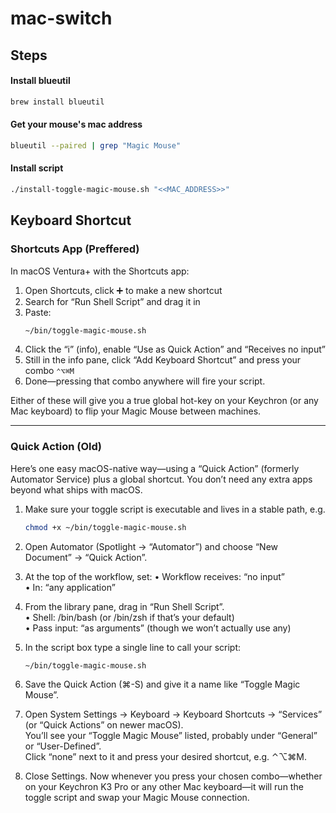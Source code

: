 # mac-switch

## Steps

#### Install blueutil

```bash
brew install blueutil
```

#### Get your mouse's mac address

```bash
blueutil --paired | grep "Magic Mouse"
```

#### Install script

```bash
./install-toggle-magic-mouse.sh "<<MAC_ADDRESS>>"
```

## Keyboard Shortcut

### Shortcuts App (Preffered)

In macOS Ventura+ with the Shortcuts app:

1. Open Shortcuts, click ➕ to make a new shortcut
2. Search for “Run Shell Script” and drag it in
3. Paste:
   ```bash
   ~/bin/toggle-magic-mouse.sh
   ```
4. Click the “i” (info), enable “Use as Quick Action” and “Receives no input”
5. Still in the info pane, click “Add Keyboard Shortcut” and press your combo `⌃⌥⌘M`
6. Done—pressing that combo anywhere will fire your script.

Either of these will give you a true global hot-key on your Keychron (or any Mac keyboard) to flip your Magic Mouse between machines.

---

### Quick Action (Old)

Here’s one easy macOS-native way—using a “Quick Action” (formerly Automator Service) plus a global shortcut. You don’t need any extra apps beyond what ships with macOS.

1. Make sure your toggle script is executable and lives in a stable path, e.g.

   ```bash
   chmod +x ~/bin/toggle-magic-mouse.sh
   ```

2. Open Automator (Spotlight → “Automator”) and choose “New Document” → “Quick Action”.

3. At the top of the workflow, set:
   • Workflow receives: “no input”  
   • In: “any application”

4. From the library pane, drag in “Run Shell Script”.  
   • Shell: /bin/bash (or /bin/zsh if that’s your default)  
   • Pass input: “as arguments” (though we won’t actually use any)

5. In the script box type a single line to call your script:

   ```bash
   ~/bin/toggle-magic-mouse.sh
   ```

6. Save the Quick Action (⌘-S) and give it a name like “Toggle Magic Mouse”.

7. Open System Settings → Keyboard → Keyboard Shortcuts → “Services” (or “Quick Actions” on newer macOS).  
   You’ll see your “Toggle Magic Mouse” listed, probably under “General” or “User-Defined”.  
   Click “none” next to it and press your desired shortcut, e.g. ⌃⌥⌘M.

8. Close Settings. Now whenever you press your chosen combo—whether on your Keychron K3 Pro or any other Mac keyboard—it will run the toggle script and swap your Magic Mouse connection.
